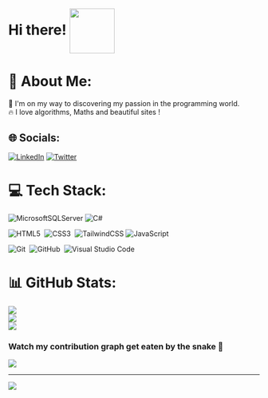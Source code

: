 <!--<a href="URL_REDIRECT" target="blank"><img align="center" src="https://media.giphy.com/media/4YsfMPYdy568xTzQHc/giphy.gif" height="100" /></a>
Hi there, I'm Yasamin Ashoori<a href="URL_REDIRECT" target="blank"><img align="center" src="https://camo.githubusercontent.com/e8e7b06ecf583bc040eb60e44eb5b8e0ecc5421320a92929ce21522dbc34c891/68747470733a2f2f6d656469612e67697068792e636f6d2f6d656469612f6876524a434c467a6361737252346961377a2f67697068792e676966" height="30" /></a>-->


# Hi there!  <a href="URL_REDIRECT" target="blank"><img align="center" src="https://media.giphy.com/media/4YsfMPYdy568xTzQHc/giphy.gif" height="90" /></a>

<!-- I am Yasamin Ashoori 😃. I'm from Iran, Tehran and currently I am working hard to develop my skills 🔥. I love to explore and learn about new things. -->

<!-- - 🔭 I’m currently working on ...
 I’m currently learning ...
- 👯 I’m looking to collaborate on ...
- 🤔 I’m looking for help with ...
- 💬 Ask me about ...
- 📫 How to reach me: ...
- 😄 Pronouns: ...
- ⚡ Fun fact: ... -->


# 💫 About Me:
🌱 I'm on my way to discovering my passion in the programming world. <br>🔥  I love algorithms, Maths and beautiful sites !


## 🌐 Socials:
[![LinkedIn](https://img.shields.io/badge/LinkedIn-%230077B5.svg?logo=linkedin&logoColor=white)](https://linkedin.com/in/linkedin.com/in/yasamin-ashoori-b178531ab)
[![Twitter](https://img.shields.io/badge/Twitter-1DA1F2?style=for-the-badge&logo=twitter&logoColor=white)]()


<!-- [![Twitter](https://img.shields.io/badge/Twitter-%230077B5.svg?logo=linkedin&logoColor=white)](https://twitter.com/YasaminAshoori) -->



# 💻 Tech Stack:
![MicrosoftSQLServer](https://img.shields.io/badge/Microsoft%20SQL%20Server-CC2927?style=for-the-badge&logo=microsoft%20sql%20server&logoColor=white)
![C#](https://img.shields.io/badge/c%23-%23239120.svg?style=for-the-badge&logo=c-sharp&logoColor=white)

![HTML5](https://img.shields.io/badge/-HTML5-05122A?style=flat&logo=HTML5)&nbsp;
![CSS3](https://img.shields.io/badge/-CSS3-05122A?style=flat&logo=CSS3&logoColor=1572B6)&nbsp;
![TailwindCSS](https://img.shields.io/badge/tailwindcss-%2338B2AC.svg?style=for-the-badge&logo=tailwind-css&logoColor=white)
![JavaScript](https://img.shields.io/badge/-JavaScript-05122A?style=flat&logo=javascript)&nbsp;

![Git](https://img.shields.io/badge/-Git-05122A?style=flat&logo=git)&nbsp;
![GitHub](https://img.shields.io/badge/-GitHub-05122A?style=flat&logo=github)&nbsp;
![Visual Studio Code](https://img.shields.io/badge/-Visual%20Studio%20Code-05122A?style=flat&logo=visual-studio-code&logoColor=007ACC)&nbsp;


# 📊 GitHub Stats:
![](https://github-readme-stats.vercel.app/api?username=yasaminashoori&theme=dark&hide_border=false&include_all_commits=true&count_private=false)<br/>
![](https://github-readme-streak-stats.herokuapp.com/?user=yasaminashoori&theme=dark&hide_border=false)<br/>
![](https://github-readme-stats.vercel.app/api/top-langs/?username=yasaminashoori&theme=dark&hide_border=false&include_all_commits=true&count_private=false&layout=compact)

### Watch my contribution graph get eaten by the snake 🐍

<img src="https://github.com/yasaminashoori/yasaminashoori/blob/d5e786fd5f9c224504ec91655e27f8c8ec9bb44d/github-contribution-grid-snake.svg" />

<!-- ### ✍️ Random Dev Quote
![](https://quotes-github-readme.vercel.app/api?type=horizontal&theme=radical) -->

<!--### 😂 Random Dev Meme
<img src="https://random-memer.herokuapp.com/" width="512px"/>-->

---
[![](https://visitcount.itsvg.in/api?id=yasaminashoori&icon=0&color=0)](https://visitcount.itsvg.in)

